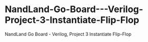 # NandLand-Go-Board---Verilog-Project-3-Instantiate-Flip-Flop
NandLand Go Board - Verilog, Project 3 Instantiate Flip-Flop
